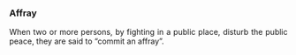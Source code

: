 ### Affray
<div style="text-align: justify">

When two or more persons, by fighting in a public place, disturb the public peace, they are said to “commit an affray”.

</div>
